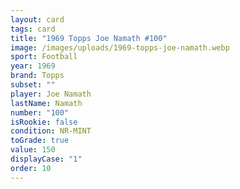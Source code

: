 ```yaml
---
layout: card
tags: card
title: "1969 Topps Joe Namath #100"
image: /images/uploads/1969-topps-joe-namath.webp
sport: Football
year: 1969
brand: Topps
subset: ""
player: Joe Namath
lastName: Namath
number: "100"
isRookie: false
condition: NR-MINT
toGrade: true
value: 150
displayCase: "1"
order: 10
---
```

